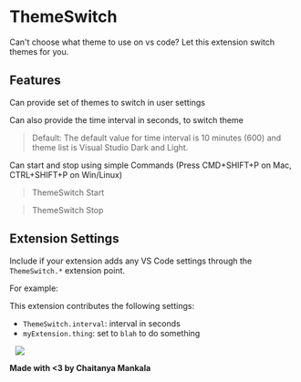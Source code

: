 # ThemeSwitch

Can't choose what theme to use on vs code? Let this extension switch themes for you. 

## Features

Can provide set of themes to switch in user settings

Can also provide the time interval in seconds, to switch theme 


> Default: The default value for time interval is 10 minutes (600) and theme list is Visual Studio Dark and Light.

Can start and stop using simple Commands (Press CMD+SHIFT+P on Mac, CTRL+SHIFT+P on Win/Linux)

>ThemeSwitch Start

>ThemeSwitch Stop



## Extension Settings

Include if your extension adds any VS Code settings through the `ThemeSwitch.*` extension point.

For example:

This extension contributes the following settings:

* `ThemeSwitch.interval`: interval in seconds
* `myExtension.thing`: set to `blah` to do something


<img src="https://raw.githubusercontent.com/chaymankala/ThemeSwitch/master/ThemeSwitchRec.gif" style="margin-left:10px">

**Made with <3 by Chaitanya Mankala**
